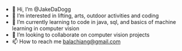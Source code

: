 - 👋 Hi, I’m @JakeDaDogg
- 👀 I’m interested in lifting, arts, outdoor activities and coding
- 🌱 I’m currently learning to code in java, sql, and basics of machine learning in computer vision
- 💞️ I’m looking to collaborate on computer vision projects
- 📫 How to reach me balachiang@gmail.com

<!---
JakeDaDogg/JakeDaDogg is a ✨ special ✨ repository because its `README.md` (this file) appears on your GitHub profile.
You can click the Preview link to take a look at your changes.
--->
